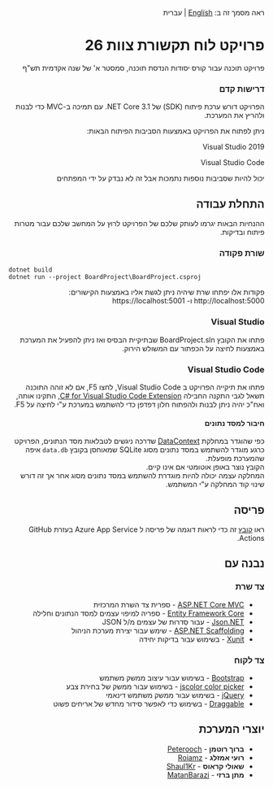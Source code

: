 <div dir="rtl">  

ראה מסמך זה ב: [English](README.md) | עברית

# פרויקט לוח תקשורת צוות 26
פרויקט תוכנה עבור קורס יסודות הנדסת תוכנה, סמסטר א' של שנה אקדמית תש"ף

### דרישות קדם

הפרויקט דורש ערכת פיתוח (SDK) של <span dir="ltr">.NET Core 3.1</span> עם תמיכה ב-MVC כדי לבנות ולהריץ את המערכת. 

ניתן לפתוח את הפרויקט באמצעות הסביבות הפיתוח הבאות:

Visual Studio 2019

Visual Studio Code

יכול להיות שסביבות נוספות נתמכות אבל זה לא נבדק על ידי המפתחים

## התחלת עבודה

ההנחיות הבאות יגרמו לעותק שלכם של הפרויקט לרוץ על המחשב שלכם עבור מטרות פיתוח ובדיקות.

### שורת פקודה

<div dir="ltr">

```
dotnet build
dotnet run --project BoardProject\BoardProject.csproj
```

</div>

פקודות אלו יפתחו שרת שיהיה ניתן לגשת אליו באמצעות הקישורים: http://localhost:5000 ו- https://localhost:5001 

### Visual Studio

פתחו את הקובץ BoardProject.sln שבתיקיית הבסיס ואז ניתן להפעיל את המערכת באמצעות לחיצה על הכפתור עם המשולש הירוק.

### Visual Studio Code

פתחו את תיקייה הפרויקט ב Visual Studio Code, לחצו F5, אם לא זוהה התוכנה תשאל לגבי התקנה החבילה [C# for Visual Studio Code Extension](https://marketplace.visualstudio.com/items?itemName=ms-vscode.csharp), התקינו אותה, ואח"כ יהיה ניתן לבנות ולהפתוח חלון דפדפן כדי להשתמש במערכת ע"י לחיצה על F5.

#### חיבור למסד נתונים

כפי שהוגדר במחלקת [DataContext](https://github.com/peterooch/team26-project/blob/735ee44909c6b4a2f20f1c42e50b934d65c7b4e6/BoardProject/Data/DataContext.cs#L15) שדרכה ניגשים לטבלאות מסד הנתונים, הפרויקט כרגע מוגדר להשתמש במסד נתונים מסוג SQLite שמאוחסן בקובץ `data.db` איפה שהמערכת מופעלת.  
הקובץ נוצר באופן אוטומטי אם אינו קיים.  
המחלקה עצמה יכולה להיות מוגדרת להשתמש במסד נתונים מסוג אחר אך זה דורש שינוי קוד המחלקה ע"י המשתמש.  
## פריסה

ראו [קובץ](https://github.com/peterooch/team26-project/blob/master/.github/workflows/build_deploy.yml) זה כדי לראות דוגמה של פריסה ל Azure App Service בעזרת GitHub Actions.

## נבנה עם
### צד שרת
* [ASP.NET Core MVC](https://github.com/dotnet/aspnetcore) - ספרית צד השרת המרכזית
* [Entity Framework Core](https://github.com/dotnet/efcore) - ספריה למיפוי עצמים למסד הנתונים וחלילה 
* [Json.NET](https://github.com/JamesNK/Newtonsoft.Json) - עבור סִדרוּת של עצמים מ/ל JSON
* [ASP.NET Scaffolding](https://github.com/aspnet/Scaffolding) - שימש עבור יצירת מערכת הניהול
* [Xunit](https://github.com/xunit/xunit) - בשימוש עבור בדיקות יחידה

### צד לקוח
* [Bootstrap](https://getbootstrap.com/) - בשימוש עבור עיצוב ממשק משתמש
* [jscolor color picker](http://jscolor.com/) - בשימוש עבור ממשק של בחירת צבע
* [jQuery](https://jquery.com/) - בשימוש עבור ממשק משתמש דינאמי 
* [Draggable](https://github.com/Shopify/draggable) - בשימוש כדי לאפשר סידור מחדש של אריחים פשוט

## יוצרי המערכת

* **ברוך רוטמן** - [Peterooch](https://github.com/peterooch)
* **רועי אמזלג** - [Roiamz](https://github.com/roiamz)
* **שאולי קראוס** - [Shaul1Kr](https://github.com/Shaul1Kr)
* **מתן ברזי** - [MatanBarazi](https://github.com/MatanBarazi)

</div>